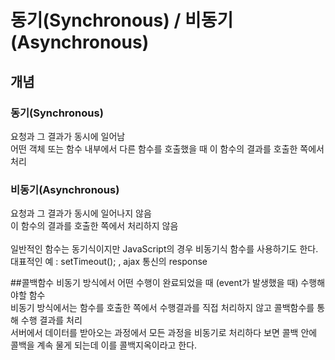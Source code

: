 # 동기(Synchronous) / 비동기(Asynchronous)

## 개념
### 동기(Synchronous)
요청과 그 결과가 동시에 일어남<br>
어떤 객체 또는 함수 내부에서 다른 함수를 호출했을 때 이 함수의 결과를 호출한 쪽에서 처리
### 비동기(Asynchronous)
요청과 그 결과가 동시에 일어나지 않음<br>
이 함수의 결과를 호출한 쪽에서 처리하지 않음
<br>
<br>
일반적인 함수는 동기식이지만 JavaScript의 경우 비동기식 함수를 사용하기도 한다.<br>
대표적인 예 : setTimeout(); , ajax 통신의 response

##콜백함수 
비동기 방식에서 어떤 수행이 완료되었을 때 (event가 발생했을 때) 수행해야할 함수
<br>비동기 방식에서는 함수를 호출한 쪽에서 수행결과를 직접 처리하지 않고 콜백함수를 통해 수행 결과를 처리
<br>서버에서 데이터를 받아오는 과정에서 모든 과정을 비동기로 처리하다 보면 콜백 안에 콜백을 계속 물게 되는데 이를 콜백지옥이라고 한다.